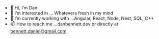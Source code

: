 - 👋 Hi, I’m Dan
- 👀 I’m interested in ... Whatevers fresh in my mind
- 🌱 I’m currently working with ...Angular, React, Node, Nest, SQL, C++
- 📫 How to reach me ...danbennett.dev or directly at bennett.daniel@gmail.com



